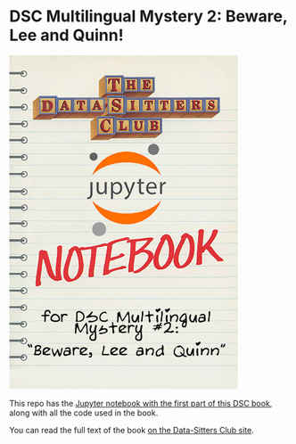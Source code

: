 # DSC Multilingual Mystery 2: Beware, Lee and Quinn!

![Data-Sitters Club Mystery #2 Jupyter notebook](dscm2_jupyter.jpg)

This repo has the [Jupyter notebook with the first part of this DSC book](dscm2.ipynb), along with all the code used in the book.

You can read the full text of the book [on the Data-Sitters Club site](http://datasittersclub.github.io/site/dscm2).
